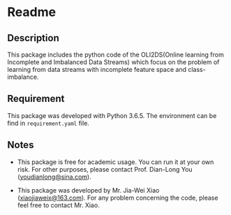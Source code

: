 # Readme


## Description

This package includes the python code of the OLI2DS(Online learning from Incomplete and Imbalanced Data Streams) which focus on the problem of learning from data streams with incomplete feature space and class-imbalance.

## Requirement

This package was developed with Python 3.6.5. The environment can be find in `requirement.yaml` file.
 
 ## Notes
 
 - This package is free for academic usage. You can run it at your own risk. For other purposes, please contact Prof. Dian-Long You (youdianlong@sina.com).

- This package was developed by Mr. Jia-Wei Xiao (xiaojiaweix@163.com). For any problem concerning the code, please feel free to contact Mr. Xiao.
